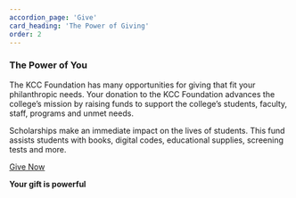 ```yaml
---
accordion_page: 'Give'
card_heading: 'The Power of Giving'
order: 2
---
```


<h3 class="typography__h3">The Power of You</h3>
<p>The KCC Foundation has many opportunities for giving that fit your philanthropic needs. Your donation to the KCC Foundation advances the college&rsquo;s mission by raising funds to support the college&rsquo;s students, faculty, staff, programs and unmet needs.</p>
<p>Scholarships make an immediate impact on the lives of students. This fund assists students with books, digital codes, educational supplies, screening tests and more.</p>
<p><a class="btn btn-primary" href="../give/form/general">Give Now</a></p>
<p><strong>Your gift is powerful</strong></p>
